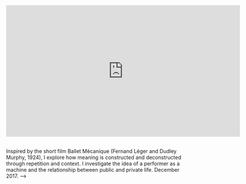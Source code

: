 <!-- ---
layout: content
title:  piano piano piano
preview: \assets\img\piano-thumbnail.png
section: portfolio
permalink: /pianopianopiano
---

<!-- <div style="padding:56.31% 0 0 0;position:relative;"><iframe src="https://player.vimeo.com/video/326200777" style="position:absolute;top:0;left:0;width:100%;height:100%;" frameborder="0" allow="autoplay; fullscreen" allowfullscreen></iframe></div><script src="https://player.vimeo.com/api/player.js"></script> -->

<p align="center"><iframe src="https://player.vimeo.com/video/245778070" width="640" height="360" frameborder="0" allow="autoplay; fullscreen; picture-in-picture" allowfullscreen></iframe></p>


<br>
Inspired by the short film Ballet Mécanique (Fernand Léger and Dudley Murphy, 1924), I explore how meaning is constructed and deconstructed through repetition and context. I investigate the idea of a performer as a machine and the relationship between public and private life. December 2017.
 -->

